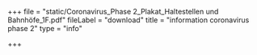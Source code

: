 +++
file = "static/Coronavirus_Phase 2_Plakat_Haltestellen und Bahnhöfe_1F.pdf"
fileLabel = "download"
title = "information coronavirus phase 2"
type = "info"

+++
